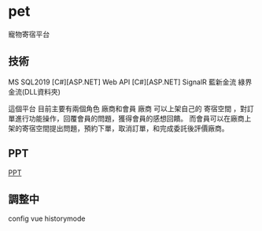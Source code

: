 # pet
寵物寄宿平台 

## 技術
MS SQL2019
[C#][ASP.NET] Web API 
[C#][ASP.NET] SignalR
藍新金流 綠界金流(DLL資料夾)


這個平台 目前主要有兩個角色 廠商和會員
廠商 可以上架自己的 寄宿空間 ，對訂單進行功能操作，回覆會員的問題，獲得會員的感想回饋。
而會員可以在廠商上架的寄宿空間提出問題，預約下單，取消訂單，和完成委託後評價廠商。

## PPT
[PPT](https://docs.google.com/presentation/d/1DqkZGFqZ3sz0CpfoRUSDru8Y_NHKVRuc/edit#slide=id.p1)

## 調整中
config vue historymode
